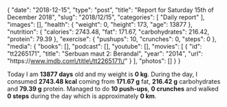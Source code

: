{
    "date": "2018-12-15",
    "type": "post",
    "title": "Report for Saturday 15th of December 2018",
    "slug": "2018\/12\/15",
    "categories": [
        "Daily report"
    ],
    "images": [],
    "health": {
        "weight": 0,
        "height": 173,
        "age": 13877
    },
    "nutrition": {
        "calories": 2743.48,
        "fat": 171.67,
        "carbohydrates": 216.42,
        "protein": 79.39
    },
    "exercise": {
        "pushups": 10,
        "crunches": 0,
        "steps": 0
    },
    "media": {
        "books": [],
        "podcast": [],
        "youtube": [],
        "movies": [
            {
                "id": "tt2265171",
                "title": "Serbuan maut 2: Berandal",
                "year": "2014",
                "url": "https:\/\/www.imdb.com\/title\/tt2265171\/"
            }
        ],
        "photos": []
    }
}

Today I am <strong>13877 days</strong> old and my weight is <strong>0 kg</strong>. During the day, I consumed <strong>2743.48 kcal</strong> coming from <strong>171.67 g</strong> fat, <strong>216.42 g</strong> carbohydrates and <strong>79.39 g</strong> protein. Managed to do <strong>10 push-ups</strong>, <strong>0 crunches</strong> and walked <strong>0 steps</strong> during the day which is approximately <strong>0 km</strong>.